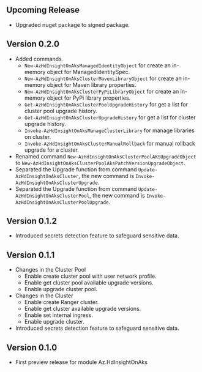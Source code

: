 <!--
    Please leave this section at the top of the change log.

    Changes for the upcoming release should go under the section titled "Upcoming Release", and should adhere to the following format:

    ## Upcoming Release
    * Overview of change #1
        - Additional information about change #1
    * Overview of change #2
        - Additional information about change #2
        - Additional information about change #2
    * Overview of change #3
    * Overview of change #4
        - Additional information about change #4

    ## YYYY.MM.DD - Version X.Y.Z (Previous Release)
    * Overview of change #1
        - Additional information about change #1
-->
## Upcoming Release
* Upgraded nuget package to signed package.

## Version 0.2.0
* Added commands
  - `New-AzHdInsightOnAksManagedIdentityObject` for create an in-memory object for ManagedIdentitySpec.
  - `New-AzHdInsightOnAksClusterMavenLibraryObject` for create an in-memory object for Maven library properties.
  - `New-AzHdInsightOnAksClusterPyPiLibraryObject` for create an in-memory object for PyPi library properties.
  - `Get-AzHdInsightOnAksClusterPoolUpgradeHistory` for get a list for cluster pool upgrade history.
  - `Get-AzHdInsightOnAksClusterUpgradeHistory` for get a list for cluster upgrade history.
  - `Invoke-AzHdInsightOnAksManageClusterLibrary` for manage libraries on cluster.
  - `Invoke-AzHdInsightOnAksClusterManualRollback` for manual rollback upgrade for a cluster.
* Renamed command `New-AzHdInsightOnAksClusterPoolAKSUpgradeObject` to `New-AzHdInsightOnAksClusterPoolAksPatchVersionUpgradeObject`. 
* Separated the Upgrade function from command `Update-AzHdInsightOnAksCluster`, the new command is `Invoke-AzHdInsightOnAksClusterUpgrade`. 
* Separated the Upgrade function from command `Update-AzHdInsightOnAksClusterPool`, the new command is `Invoke-AzHdInsightOnAksClusterPoolUpgrade`.

## Version 0.1.2
* Introduced secrets detection feature to safeguard sensitive data.

## Version 0.1.1
* Changes in the Cluster Pool
  - Enable create cluster pool with user network profile.
  - Enable get cluster pool available upgrade versions.
  - Enable upgrade cluster pool.
* Changes in the Cluster
  - Enable create Ranger cluster.
  - Enable get cluster available upgrade versions.
  - Enable set internal ingress.
  - Enable upgrade cluster.
* Introduced secrets detection feature to safeguard sensitive data.

## Version 0.1.0
* First preview release for module Az.HdInsightOnAks

